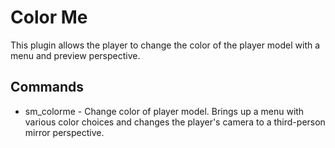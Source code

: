# Color Me
This plugin allows the player to change the color of the player model with a menu and preview perspective.

## Commands
* sm_colorme - Change color of player model. Brings up a menu with various color choices and changes the player's camera to a third-person mirror perspective.